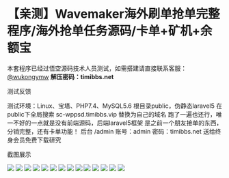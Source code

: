 # 【亲测】Wavemaker海外刷单抢单完整程序/海外抢单任务源码/卡单+矿机+余额宝

本套程序已经过悟空源码技术人员测试，如需搭建请直接联系客服：[@wukongymw](http://t.me/wukongymw)
**解压密码：timibbs.net**

测试反馈

测试环境：Linux、宝塔、PHP7.4、MySQL5.6
根目录public，伪静态laravel5
在public下全局搜索 sc-wppsd.timibbs.vip 替换为自己的域名
跑了一遍也还行，唯一不好的一点就是没有前端源码，后端laravel5框架
是之前一个朋友接单的东西，分销完整，还有卡单功能！
后台 /admin
账号：admin
密码：timibbs.net
送给终身会员免费下载研究

截图展示

[![](https://wukongymw.com/wp-content/uploads/2023/10/1696605489-d820a6c37e03b85.png)](https://wukongymw.com/wp-content/uploads/2023/10/1696605489-d820a6c37e03b85.png)
[![](https://wukongymw.com/wp-content/uploads/2023/10/1696605487-be08847dcbed387.png)](https://wukongymw.com/wp-content/uploads/2023/10/1696605487-be08847dcbed387.png)
[![](https://wukongymw.com/wp-content/uploads/2023/10/1696605486-3693cbd51c43b29.png)](https://wukongymw.com/wp-content/uploads/2023/10/1696605486-3693cbd51c43b29.png)
[![](https://wukongymw.com/wp-content/uploads/2023/10/1696605485-1beaf0134fca757.png)](https://wukongymw.com/wp-content/uploads/2023/10/1696605485-1beaf0134fca757.png)
[![](https://wukongymw.com/wp-content/uploads/2023/10/1696605484-4c052ce45285a7f.png)](https://wukongymw.com/wp-content/uploads/2023/10/1696605484-4c052ce45285a7f.png)
[![](https://wukongymw.com/wp-content/uploads/2023/10/1696605481-c1a2d8e819d02de.png)](https://wukongymw.com/wp-content/uploads/2023/10/1696605481-c1a2d8e819d02de.png)
[![](https://wukongymw.com/wp-content/uploads/2023/10/1696605479-ffdcb6eb8f326a7.png)](https://wukongymw.com/wp-content/uploads/2023/10/1696605479-ffdcb6eb8f326a7.png)
[![](https://wukongymw.com/wp-content/uploads/2023/10/1696605478-654440144f7abec.png)](https://wukongymw.com/wp-content/uploads/2023/10/1696605478-654440144f7abec.png)
[![](https://wukongymw.com/wp-content/uploads/2023/10/1696605477-6db38e9a5181ab2.png)](https://wukongymw.com/wp-content/uploads/2023/10/1696605477-6db38e9a5181ab2.png)
[![](https://wukongymw.com/wp-content/uploads/2023/10/1696605476-f6275cb5da9256d.png)](https://wukongymw.com/wp-content/uploads/2023/10/1696605476-f6275cb5da9256d.png)
[![](https://wukongymw.com/wp-content/uploads/2023/10/1696605474-12ddb7e09cd9e91.png)](https://wukongymw.com/wp-content/uploads/2023/10/1696605474-12ddb7e09cd9e91.png)
[![](https://wukongymw.com/wp-content/uploads/2023/10/1696605472-9184a1ca4ceb31d.png)](https://wukongymw.com/wp-content/uploads/2023/10/1696605472-9184a1ca4ceb31d.png)
[![](https://wukongymw.com/wp-content/uploads/2023/10/1696605470-ea03d54f9d750ef.png)](https://wukongymw.com/wp-content/uploads/2023/10/1696605470-ea03d54f9d750ef.png)
[![](https://wukongymw.com/wp-content/uploads/2023/10/1696605467-93e1c00be85ad95.png)](https://wukongymw.com/wp-content/uploads/2023/10/1696605467-93e1c00be85ad95.png)